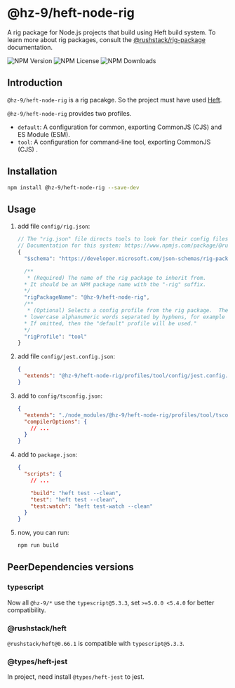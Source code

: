 # @hz-9/heft-node-rig

A rig package for Node.js projects that build using Heft build system. To learn more about rig packages, consult the [@rushstack/rig-package] documentation.

[@rushstack/rig-package]: https://www.npmjs.com/package/@rushstack/rig-package

![NPM Version][npm-version-url] ![NPM License][npm-license-url] ![NPM Downloads][npm-downloads-url]

[npm-version-url]: https://img.shields.io/npm/v/@hz-9/heft-node-rig
[npm-license-url]: https://img.shields.io/npm/l/@hz-9/heft-node-rig
[npm-downloads-url]: https://img.shields.io/npm/d18m/@hz-9/heft-node-rig

## Introduction

`@hz-9/heft-node-rig` is a rig pacakge. So the project must have used [Heft](https://heft.rushstack.io/).

`@hz-9/heft-node-rig` provides two profiles.

- `default`: A configuration for common, exporting CommonJS (CJS) and ES Module (ESM).
- `tool`: A configuration for command-line tool, exporting CommonJS (CJS) .

## Installation

``` bash
npm install @hz-9/heft-node-rig --save-dev
```

## Usage

1. add file `config/rig.json`:

    ``` js
    // The "rig.json" file directs tools to look for their config files in an external package.
    // Documentation for this system: https://www.npmjs.com/package/@rushstack/rig-package
    {
      "$schema": "https://developer.microsoft.com/json-schemas/rig-package/rig.schema.json",

      /**
       * (Required) The name of the rig package to inherit from.
      * It should be an NPM package name with the "-rig" suffix.
      */
      "rigPackageName": "@hz-9/heft-node-rig",
      /**
       * (Optional) Selects a config profile from the rig package.  The name must consist of
      * lowercase alphanumeric words separated by hyphens, for example "sample-profile".
      * If omitted, then the "default" profile will be used."
      */
      "rigProfile": "tool"
    }

    ```

2. add file `config/jest.config.json`:

    ``` json
    {
      "extends": "@hz-9/heft-node-rig/profiles/tool/config/jest.config.json"
    }

    ```

3. add to `config/tsconfig.json`:

    ``` json
    {
      "extends": "./node_modules/@hz-9/heft-node-rig/profiles/tool/tsconfig.json",
      "compilerOptions": {
        // ...
      }
    }

    ```

4. add to `package.json`:

    ``` json
    {
      "scripts": {
        // ...

        "build": "heft test --clean",
        "test": "heft test --clean",
        "test:watch": "heft test-watch --clean"
      }
    }
    ```

5. now, you can run:

    ``` bash
    npm run build
    ```

## PeerDependencies versions

### typescript

Now all `@hz-9/*` use the `typescript@5.3.3`, set `>=5.0.0 <5.4.0` for better compatibility.

### @rushstack/heft

`@rushstack/heft@0.66.1` is compatible with `typescript@5.3.3`.

### @types/heft-jest

In project, need install `@types/heft-jest` to jest.
